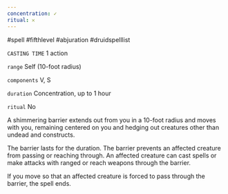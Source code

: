 ```yaml
---
concentration: ✓
ritual: 𐄂
---
```

#spell #fifthlevel #abjuration #druidspelllist

`CASTING TIME`
1 action

`range`
Self (10-foot radius)

`components`
V, S

`duration`
Concentration, up to 1 hour

`ritual`
No

A shimmering barrier extends out from you in a 10-foot radius and moves with you, remaining centered on you and hedging out creatures other than undead and constructs.

The barrier lasts for the duration. The barrier prevents an affected creature from passing or reaching through. An affected creature can cast spells or make attacks with ranged or reach weapons through the barrier.

If you move so that an affected creature is forced to pass through the barrier, the spell ends.